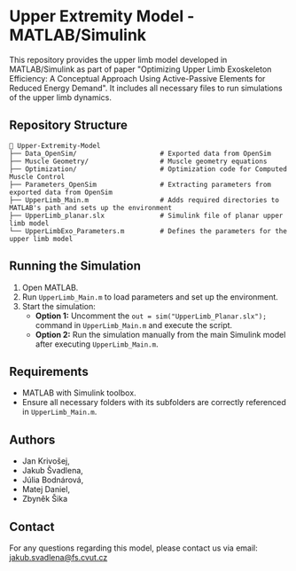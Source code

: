 # Upper Extremity Model - MATLAB/Simulink

This repository provides the upper limb model developed in MATLAB/Simulink as part of paper "Optimizing Upper Limb Exoskeleton Efficiency: A Conceptual Approach Using Active-Passive Elements for Reduced Energy Demand". It includes all necessary files to run simulations of the upper limb dynamics.

## Repository Structure

```
📂 Upper-Extremity-Model
├── Data_OpenSim/                     # Exported data from OpenSim
├── Muscle Geometry/                  # Muscle geometry equations
├── Optimization/                     # Optimization code for Computed Muscle Control
├── Parameters_OpenSim                # Extracting parameters from exported data from OpenSim
├── UpperLimb_Main.m                  # Adds required directories to MATLAB's path and sets up the environment
├── UpperLimb_planar.slx              # Simulink file of planar upper limb model
└── UpperLimbExo_Parameters.m         # Defines the parameters for the upper limb model
```

## Running the Simulation

1. Open MATLAB.
2. Run `UpperLimb_Main.m` to load parameters and set up the environment.
3. Start the simulation:
   - **Option 1:** Uncomment the `out = sim("UpperLimb_Planar.slx");` command in `UpperLimb_Main.m` and execute the script.
   - **Option 2:** Run the simulation manually from the main Simulink model after executing `UpperLimb_Main.m`.

## Requirements

- MATLAB with Simulink toolbox.
- Ensure all necessary folders with its subfolders are correctly referenced in `UpperLimb_Main.m`.


## Authors
- Jan Krivošej,
- Jakub Švadlena,
- Júlia Bodnárová,
- Matej Daniel,
- Zbyněk Šika


## Contact

For any questions regarding this model, please contact us via email: [jakub.svadlena@fs.cvut.cz](mailto:jakub.svadlena@fs.cvut.cz)

